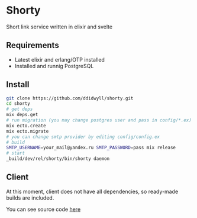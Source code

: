 # Shorty
Short link service written in elixir and svelte

## Requirements
- Latest elixir and erlang/OTP installed
- Installed and runnig PostgreSQL

## Install
```Bash
git clone https://github.com/ddidwyll/shorty.git
cd shorty
# get deps
mix deps.get
# run migration (you may change postgres user and pass in config/*.ex)
mix ecto.create
mix ecto.migrate
# you can change smtp provider by editing config/config.ex
# build
SMTP_USERNAME=your_mail@yandex.ru SMTP_PASSWORD=pass mix release
# start
_build/dev/rel/shorty/bin/shorty daemon
```
## Client
At this moment, client does not have all dependencies, so ready-made builds are included. 

You can see source code [here](https://github.com/ddidwyll/shorty/tree/master/priv/client/src)
